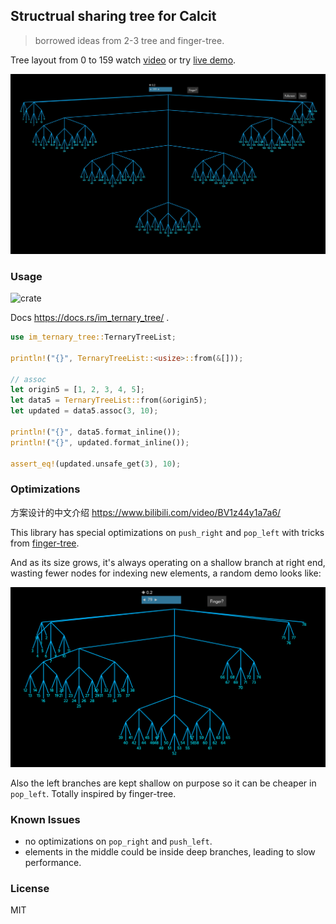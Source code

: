 ## Structrual sharing tree for Calcit

> borrowed ideas from 2-3 tree and finger-tree.

Tree layout from 0 to 159 watch [video](https://www.bilibili.com/video/BV1F34y147V7) or try [live demo](https://github.com/calcit-lang/explain-ternary-tree).

![ternary-tree illustrated](assets/ternary-tree-demo.jpeg)

### Usage

![crate](https://img.shields.io/crates/v/im_ternary_tree?style=flat-square)

Docs https://docs.rs/im_ternary_tree/ .

```rust
use im_ternary_tree::TernaryTreeList;

println!("{}", TernaryTreeList::<usize>::from(&[]));

// assoc
let origin5 = [1, 2, 3, 4, 5];
let data5 = TernaryTreeList::from(&origin5);
let updated = data5.assoc(3, 10);

println!("{}", data5.format_inline());
println!("{}", updated.format_inline());

assert_eq!(updated.unsafe_get(3), 10);
```

### Optimizations

方案设计的中文介绍 https://www.bilibili.com/video/BV1z44y1a7a6/

This library has special optimizations on `push_right` and `pop_left` with tricks from [finger-tree](https://en.wikipedia.org/wiki/Finger_tree).

And as its size grows, it's always operating on a shallow branch at right end, wasting fewer nodes for indexing new elements, a random demo looks like:

![ternary-tree illustrated](assets/partial.png)

Also the left branches are kept shallow on purpose so it can be cheaper in `pop_left`. Totally inspired by finger-tree.

### Known Issues

- no optimizations on `pop_right` and `push_left`.
- elements in the middle could be inside deep branches, leading to slow performance.

### License

MIT
